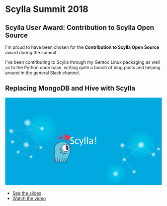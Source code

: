 # Scylla Summit 2018

## Scylla User Award: Contribution to Scylla Open Source

I'm proud to have been chosen for the **Contribution to Scylla Open Source** award during the summit.

I've been contributing to Scylla through my Gentoo Linux packaging as well as to the Python code base, writing quite a bunch of blog posts and helping around in the general Slack channel.

## Replacing MongoDB and Hive with Scylla

![](../images/2018-11-10-151703_1015x566_scrot.png)

- [See the slides](https://www.slideshare.net/ScyllaDB/scylla-summit-2018-joining-billions-of-rows-in-seconds-with-one-database-instead-of-two-replacing-mongodb-and-hive-with-scylla)
- [Watch the video](https://www.youtube.com/watch?v=Zpg2vjeVONU)
